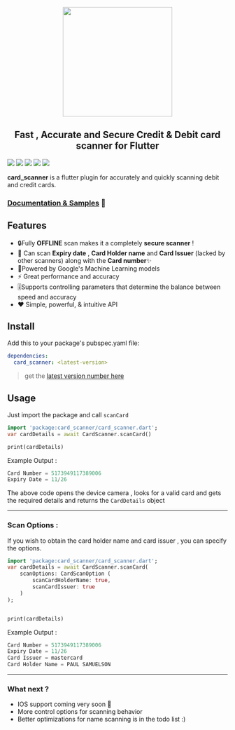<p align="center">
  <img src="https://raw.githubusercontent.com/nateshmbhat/card-scanner-flutter/master/.github/logo.png?sanitize=true" width="250px">
</p>
<h2 align="center">Fast , Accurate and Secure Credit & Debit card scanner for Flutter </h2>

[![](https://img.shields.io/pub/v/card_scanner)](https://pub.dev/packages/card_scanner)
[![](https://img.shields.io/badge/package-flutter-blue)](https://github.com/nateshmbhat/card-scanner-flutter)
[![](https://img.shields.io/github/license/nateshmbhat/card-scanner-flutter)](https://github.com/nateshmbhat/card-scanner)
[![](https://img.shields.io/github/languages/code-size/nateshmbhat/card-scanner-flutter)](https://github.com/nateshmbhat/card-scanner-flutter)
[![](https://img.shields.io/twitter/url?style=social&url=https%3A%2F%2Fgithub.com%2Fnateshmbhat%2Fcard-scanner-flutter)](https://twitter.com/intent/tweet?text=Wow:&url=https%3A%2F%2Fgithub.com%2Fnateshmbhat%2Fcard-scanner-flutter)


**card_scanner** is a flutter plugin for accurately and quickly scanning debit and credit cards.


### [Documentation & Samples](https://pub.dev/documentation/card_scanner/latest/) 📖

## Features

- 🔒Fully **OFFLINE** scan makes it a completely **secure scanner** !
- 🎈 Can scan **Expiry date** , **Card Holder name** and **Card Issuer** (lacked by other scanners) along with the **Card number**✨
- 🔋Powered by Google's Machine Learning models
- ⚡ Great performance and accuracy
- 🎚Supports controlling parameters that determine the balance between speed and accuracy
- ❤️ Simple, powerful, & intuitive API 


## Install

Add this to your package's pubspec.yaml file:

```yaml
dependencies:
  card_scanner: <latest-version>
```
> get the [latest version number here](https://pub.dev/packages/card_scanner#-installing-tab-)

## Usage
Just import the package and call `scanCard`

```dart
import 'package:card_scanner/card_scanner.dart';
var cardDetails = await CardScanner.scanCard()

print(cardDetails)
```
Example Output : 
```dart
Card Number = 5173949117389006 
Expiry Date = 11/26
```

The above code opens the device camera , looks for a valid card and gets the required details and returns the `CardDetails` object

---

### Scan Options : 
If you wish to obtain the card holder name and card issuer , you can specify the options.
```dart
import 'package:card_scanner/card_scanner.dart';
var cardDetails = await CardScanner.scanCard(
    scanOptions: CardScanOption (
        scanCardHolderName: true, 
        scanCardIssuer: true
    )
);


print(cardDetails)
```
Example Output : 
```dart
Card Number = 5173949117389006 
Expiry Date = 11/26
Card Issuer = mastercard
Card Holder Name = PAUL SAMUELSON
```

---

### What next ? 
+ IOS support coming very soon 🚀
+ More control options for scanning behavior
+ Better optimizations for name scanning is in the todo list :)
